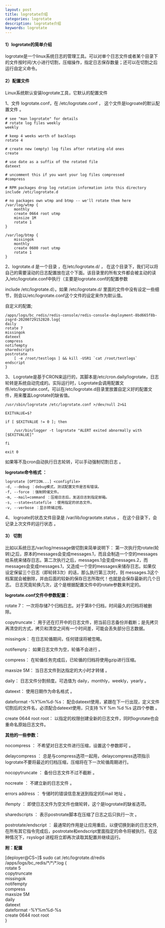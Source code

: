 ```yaml
---
layout: post
title: logrotate介绍
categories: logrotate
description: logrotate介绍
keywords: logrotate
---
```


#### 1）logrotate的简单介绍

logrotate是一个linux系统日志的管理工具。可以对单个日志文件或者某个目录下的文件按时间/大小进行切割，压缩操作，指定日志保存数量；还可以在切割之后运行自定义命令。



#### 2）配置文件

 Linux系统默认安装logrotate工具，它默认的配置文件

1、文件 logrotate.conf，在 /etc/logrotate.conf  ， 这个文件是logroate的默认配置文件 。

```shell
# see "man logrotate" for details
# rotate log files weekly
weekly  

# keep 4 weeks worth of backlogs
rotate 4

# create new (empty) log files after rotating old ones
create

# use date as a suffix of the rotated file
dateext

# uncomment this if you want your log files compressed
#compress

# RPM packages drop log rotation information into this directory
include /etc/logrotate.d

# no packages own wtmp and btmp -- we'll rotate them here
/var/log/wtmp {
    monthly
    create 0664 root utmp
	minsize 1M
    rotate 1
}

/var/log/btmp {
    missingok
    monthly
    create 0600 root utmp
    rotate 1
}
```



2、logrotate.d 是一个目录 ，在/etc/logrotate.d/ ， 在这个目录下，我们可以将自己的需要滚动的日志配置放在这个下面。该目录里的所有文件都会被主动的读入/etc/logrotate.conf中执行（主要是logrotate.conf的配置参数

include /etc/logrotate.d）。如果 /etc/logrotate.d/ 里面的文件中没有设定一些细节，则会以/etc/logrotate.conf这个文件的设定来作为默认值。 

自定义的配置;

```shell
/apps/logs/bc_redis/redis-console/redis-console-deployment-8bd665f8b-zsgrd-20200729152820.log{
daily
rotate 7
missingok
dateext
compress
notifempty
sharedscripts
postrotate
    [ -e /root/testlogs ] && kill -USR1 `cat /root/testlogs`
endscript
}
```



3、 Logrotate是基于CRON来运行的，其脚本是/etc/cron.daily/logrotate，日志轮转是系统自动完成的。实际运行时，Logrotate会调用配置文件/etc/logrotate.conf。可以在/etc/logrotate.d目录里放置自定义好的配置文件，用来覆盖Logrotate的缺省值。 

```shell
/usr/sbin/logrotate /etc/logrotate.conf >/dev/null 2>&1
 
EXITVALUE=$?
 
if [ $EXITVALUE != 0 ]; then
 
    /usr/bin/logger -t logrotate "ALERT exited abnormally with [$EXITVALUE]"
 
fi
 
exit 0
```

 如果等不及cron自动执行日志轮转，可以手动强制切割日志 。

 **logrotate命令格式 ：**

```
logrotate [OPTION...] <configfile>
-d, --debug ：debug模式，测试配置文件是否有错误。
-f, --force ：强制转储文件。
-m, --mail=command ：压缩日志后，发送日志到指定邮箱。
-s, --state=statefile ：使用指定的状态文件。
-v, --verbose ：显示转储过程。
```

4、 logroate的状态文件目录是  /var/lib/lograotate.status ， 在这个目录下，会记录上次文件的运行状态 。



#### 3） 切割

 比如以系统日志/var/log/message做切割来简单说明下：
第一次执行完rotate(轮转)之后，原本的messages会变成messages.1，而且会制造一个空的messages给系统来储存日志。第二次执行之后，messages.1会变成messages.2，而messages会变成messages.1，又造成一个空的messages来储存日志。如果仅设定保留三个日志（即轮转3次）的话，那么执行第三次时，则 messages.3这个档案就会被删除，并由后面的较新的保存日志所取代！也就是会保存最新的几个日志。
日志究竟轮换几次，这个是根据配置文件中的rotate参数来判定的。 



**logrotate.conf文件中参数配置：**

rotate 7：  一次将存储7个归档日志。对于第8个归档，时间最久的归档将被删除。 

copytruncate： 用于还在打开中的日志文件，把当前日志备份并截断；是先拷贝再清空的方式，拷贝和清空之间有一个时间差，可能会丢失部分日志数据。 

missingok： 在日志轮循期间，任何错误将被忽略。

notifempty： 如果日志文件为空，轮循不会进行 。

compress： 在轮循任务完成后，已轮循的归档将使用gzip进行压缩。 

maxsize 5M： 当日志文件到达指定的大小时才转储 。

daily： 日志文件分割频度。可选值为 daily，monthly，weekly，yearly 。

dateext： 使用日期作为命名格式 。

dateformat -%Y%m%d-%s： 配合dateext使用，紧跟在下一行出现，定义文件切割后的文件名，必须配合dateext使用，只支持 %Y %m %d %s 这四个参数 。

create 0644 root root：  以指定的权限创建全新的日志文件，同时logrotate也会重命名原始日志文件。 



**其他的一些参数：**

 nocompress ： 不希望对日志文件进行压缩，设置这个参数即可 。

delaycompress ： 总是与compress选项一起用，delaycompress选项指示logrotate不要将最近的归档压缩，压缩将在下一次轮循周期进行。

nocopytruncate ： 备份日志文件不过不截断 。

nocreate ： 不建立新的日志文件 。 

errors address ： 专储时的错误信息发送到指定的Email 地址 。

ifempty ： 即使日志文件为空文件也做轮转，这个是logrotate的缺省选项。 

sharedscripts  ： 表示postrotate脚本在压缩了日志之后只执行一次 。

postrotate/endscript ： 最通常的作用是让应用重启，以便切换到新的日志文件, 在所有其它指令完成后，postrotate和endscript里面指定的命令将被执行。在这种情况下，rsyslogd 进程将立即再次读取其配置并继续运行。 




**附：配置**

[deployer@CS~]$ sudo cat /etc/logrotate.d/redis   
/apps/logs/bc_redis/\*/\*/*.log {  
    rotate 5  
    copytruncate  
    missingok  
    notifempty  
    compress  
    maxsize 5M  
    daily  
    dateext  
    dateformat -%Y%m%d-%s  
    create 0644 root root  
}  
